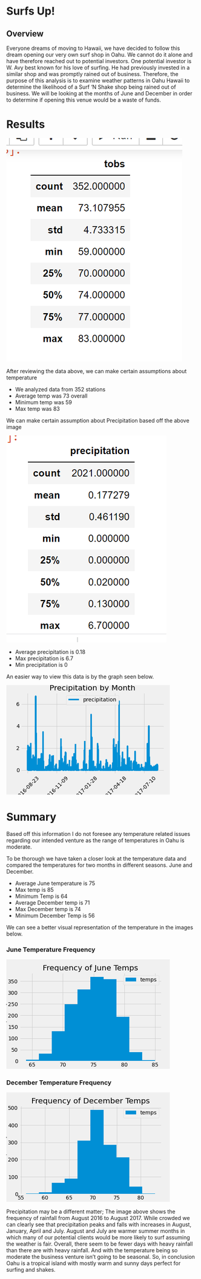 # Surfs Up!

## Overview 


Everyone dreams of moving to Hawaii, we have decided to follow this dream opening our very own surf shop in Oahu. We cannot do it alone and have therefore reached out to potential investors. One potential investor is W. Avy best known for his love of surfing. He had previously invested in a similar shop and was promptly rained out of business. Therefore, the purpose of this analysis is to examine weather patterns in Oahu Hawaii to determine the likelihood of a Surf ‘N Shake shop being rained out of business. We will be looking at the months of June and December in order to determine if opening this venue would be a waste of funds. 


# Results

![alt text]( https://github.com/quorinne/surfs_up/blob/main/Resources/tobs.png?raw=true)

After reviewing the data above, we can make certain assumptions about temperature
*	We analyzed data from 352 stations
*	Average temp was 73 overall
*	Minimum temp was 59
*	Max temp was 83

We can make certain assumption about Precipitation based off the above image 


![alt text]( https://github.com/quorinne/surfs_up/blob/main/Resources/Precipitationlist.png?raw=true)

*	Average precipitation is 0.18 
*	Max precipitation is 6.7
*	Min precipitation is 0

An easier way to view this data is by the graph seen below.

![alt text]( https://github.com/quorinne/surfs_up/blob/main/Resources/Precipitation.png?raw=true)


# Summary
Based off this information I do not foresee any temperature related issues regarding our intended venture as the range of temperatures in Oahu is moderate. 

To be thorough we have taken a closer look at the temperature data and compared the temperatures for two months in different seasons. June and December. 

*	Average June temperature is 75
*	Max temp is 85
*	Minimum Temp is 64
*	Average December temp is 71
*	Max December temp is 74
*	Minimum December Temp is 56

We can see a better visual representation of the temperature in the images below.

### June Temperature Frequency

![alt text]( https://github.com/quorinne/surfs_up/blob/main/Resources/June_Temp_Frequency.png?raw=true)


### December Temperature Frequency

![alt text]( https://github.com/quorinne/surfs_up/blob/main/Resources/Dec_Temp_Frequency.png?raw=true)

Precipitation may be a different matter; The image above shows the frequency of rainfall from August 2016 to August 2017. While crowded we can clearly see that precipitation peaks and falls with increases in August, January, April and July. 
August and July are warmer summer months in which many of our potential clients would be more likely to surf assuming the weather is fair.  Overall, there seem to be fewer days with heavy rainfall than there are with heavy rainfall. And with the temperature being so moderate the business venture isn’t going to be seasonal.  So, in conclusion Oahu is a tropical island with mostly warm and sunny days perfect for surfing and shakes. 




